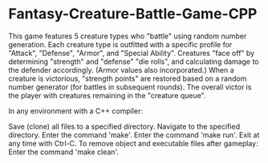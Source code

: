 # Fantasy-Creature-Battle-Game-CPP
This game features 5 creature types who "battle" using random number generation.
Each creature type is outfitted with a specific profile for "Attack", "Defense", "Armor", and "Special Ability".
Creatures "face off" by determining "strength" and "defense" "die rolls", and calculating damage to the defender accordingly. (Armor values also incorporated.)
When a creature is victorious, "strength points" are restored based on a random number generator (for battles in subsequent rounds).
The overall victor is the player with creatures remaining in the "creature queue".

In any environment with a C++ compiler:

Save (clone) all files to a specified directory.
Navigate to the specified directory.
Enter the command 'make'.
Enter the command 'make run'.
Exit at any time with Ctrl-C.
To remove object and executable files after gameplay: Enter the command 'make clean'.
